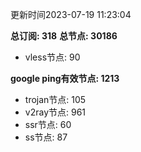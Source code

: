 更新时间2023-07-19 11:23:04

**总订阅: 318**
**总节点: 30186**
- vless节点: 90

**google ping有效节点: 1213**
- trojan节点: 105
- v2ray节点: 961
- ssr节点: 60
- ss节点: 87
